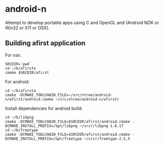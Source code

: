 android-n
=========

Attempt to develop portable apps using C and OpenGL and (Android NDK or Win32 or X11 or OSX).

Building afirst application
---------------------------

For osx:

	SRCDIR=`pwd`
	cd ~/b/afirstx
	cmake $SRCDIR/afirst

For android:

	cd ~/b/afirsta
	cmake -DCMAKE_TOOLCHAIN_FILE=~/src/xtree/android-n/afirst/android.cmake ~/src/xtree/android-n/afirst/

Install dependencies for android build:

	cd ~/b/libpng
	cmake -DCMAKE_TOOLCHAIN_FILE=$SRCDIR/afirst/android.cmake -DCMAKE_INSTALL_PREFIX=/opt/libpng ~/srcr/libpng-1.6.17
	cd ~/b/freetype
	cmake -DCMAKE_TOOLCHAIN_FILE=$SRCDIR/afirst/android.cmake -DCMAKE_INSTALL_PREFIX=/opt/freetype ~/srcr/freetype-2.5.5
